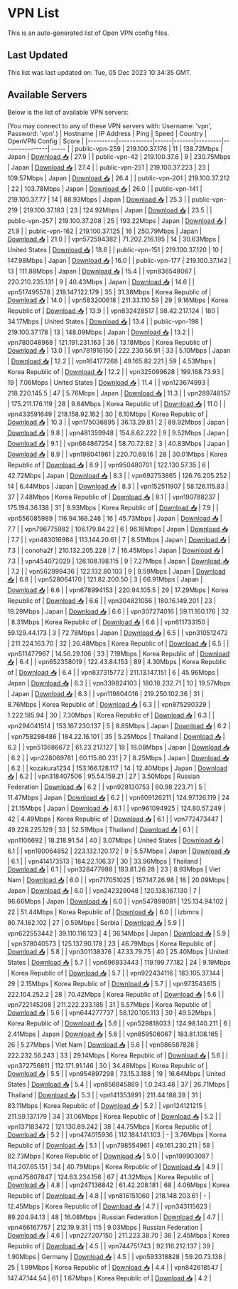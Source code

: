 # VPN List

This is an auto-generated list of Open VPN config files.

## Last Updated

This list was last updated on: Tue, 05 Dec 2023 10:34:35 GMT.

## Available Servers

Below is the list of available VPN servers:

(You may connect to any of these VPN servers with: Username: 'vpn', Password: 'vpn'.)
| Hostname | IP Address | Ping | Speed | Country | OpenVPN Config | Score |
|----------|------------|------|-------|---------|----------------| ----- |
| public-vpn-259 | 219.100.37.176 | 11 | 138.72Mbps | Japan | [Download 📥](./configs/server_0_JP.ovpn) | 27.9 |
| public-vpn-42 | 219.100.37.6 | 9 | 230.75Mbps | Japan | [Download 📥](./configs/server_1_JP.ovpn) | 27.4 |
| public-vpn-251 | 219.100.37.223 | 23 | 109.57Mbps | Japan | [Download 📥](./configs/server_2_JP.ovpn) | 26.4 |
| public-vpn-201 | 219.100.37.212 | 22 | 103.78Mbps | Japan | [Download 📥](./configs/server_3_JP.ovpn) | 26.0 |
| public-vpn-141 | 219.100.37.77 | 14 | 88.93Mbps | Japan | [Download 📥](./configs/server_4_JP.ovpn) | 25.3 |
| public-vpn-219 | 219.100.37.183 | 23 | 124.92Mbps | Japan | [Download 📥](./configs/server_5_JP.ovpn) | 23.5 |
| public-vpn-257 | 219.100.37.208 | 25 | 193.22Mbps | Japan | [Download 📥](./configs/server_6_JP.ovpn) | 21.9 |
| public-vpn-162 | 219.100.37.125 | 16 | 250.79Mbps | Japan | [Download 📥](./configs/server_7_JP.ovpn) | 21.0 |
| vpn572594382 | 71.202.216.195 | 14 | 30.63Mbps | United States | [Download 📥](./configs/server_8_US.ovpn) | 18.6 |
| public-vpn-151 | 219.100.37.120 | 10 | 147.98Mbps | Japan | [Download 📥](./configs/server_9_JP.ovpn) | 16.0 |
| public-vpn-177 | 219.100.37.142 | 13 | 111.88Mbps | Japan | [Download 📥](./configs/server_10_JP.ovpn) | 15.4 |
| vpn836548067 | 220.210.235.131 | 9 | 40.43Mbps | Japan | [Download 📥](./configs/server_11_JP.ovpn) | 14.6 |
| vpn517495578 | 218.147.122.179 | 35 | 31.38Mbps | Korea Republic of | [Download 📥](./configs/server_12_KR.ovpn) | 14.0 |
| vpn583200618 | 211.33.110.59 | 29 | 9.16Mbps | Korea Republic of | [Download 📥](./configs/server_13_KR.ovpn) | 13.9 |
| vpn832428517 | 98.42.217.124 | 180 | 34.17Mbps | United States | [Download 📥](./configs/server_14_US.ovpn) | 13.4 |
| public-vpn-198 | 219.100.37.178 | 13 | 148.09Mbps | Japan | [Download 📥](./configs/server_15_JP.ovpn) | 13.2 |
| vpn780048968 | 121.191.231.163 | 36 | 13.18Mbps | Korea Republic of | [Download 📥](./configs/server_16_KR.ovpn) | 13.0 |
| vpn781916150 | 222.230.56.91 | 33 | 5.10Mbps | Japan | [Download 📥](./configs/server_17_JP.ovpn) | 12.2 |
| vpn164177268 | 49.165.82.221 | 59 | 4.53Mbps | Korea Republic of | [Download 📥](./configs/server_18_KR.ovpn) | 12.2 |
| vpn325099628 | 199.168.73.93 | 19 | 7.06Mbps | United States | [Download 📥](./configs/server_19_US.ovpn) | 11.4 |
| vpn123674993 | 218.220.145.5 | 47 | 5.76Mbps | Japan | [Download 📥](./configs/server_20_JP.ovpn) | 11.3 |
| vpn289748157 | 175.211.176.119 | 28 | 9.84Mbps | Korea Republic of | [Download 📥](./configs/server_21_KR.ovpn) | 11.0 |
| vpn433591649 | 218.158.92.162 | 30 | 6.10Mbps | Korea Republic of | [Download 📥](./configs/server_22_KR.ovpn) | 10.3 |
| vpn175036895 | 36.13.29.81 | 2 | 89.92Mbps | Japan | [Download 📥](./configs/server_23_JP.ovpn) | 9.8 |
| vpn481359948 | 154.8.62.222 | 9 | 9.52Mbps | Japan | [Download 📥](./configs/server_24_JP.ovpn) | 9.1 |
| vpn684867254 | 58.70.72.82 | 3 | 40.83Mbps | Japan | [Download 📥](./configs/server_25_JP.ovpn) | 8.9 |
| vpn198041961 | 220.70.69.16 | 28 | 30.01Mbps | Korea Republic of | [Download 📥](./configs/server_26_KR.ovpn) | 8.9 |
| vpn950480701 | 122.130.57.35 | 6 | 42.72Mbps | Japan | [Download 📥](./configs/server_27_JP.ovpn) | 8.3 |
| vpn692753865 | 126.76.205.252 | 14 | 6.44Mbps | Japan | [Download 📥](./configs/server_28_JP.ovpn) | 8.3 |
| vpn152511907 | 58.126.115.83 | 37 | 7.48Mbps | Korea Republic of | [Download 📥](./configs/server_29_KR.ovpn) | 8.1 |
| vpn190788237 | 175.194.36.138 | 31 | 9.93Mbps | Korea Republic of | [Download 📥](./configs/server_30_KR.ovpn) | 7.9 |
| vpn556085989 | 116.94.168.248 | 16 | 45.73Mbps | Japan | [Download 📥](./configs/server_31_JP.ovpn) | 7.7 |
| vpn796775982 | 106.179.84.22 | 6 | 96.16Mbps | Japan | [Download 📥](./configs/server_32_JP.ovpn) | 7.7 |
| vpn483016984 | 113.144.20.61 | 7 | 8.51Mbps | Japan | [Download 📥](./configs/server_33_JP.ovpn) | 7.3 |
| conoha2f | 210.132.205.228 | 7 | 16.45Mbps | Japan | [Download 📥](./configs/server_34_JP.ovpn) | 7.3 |
| vpn454072029 | 126.108.198.115 | 9 | 7.27Mbps | Japan | [Download 📥](./configs/server_35_JP.ovpn) | 7.2 |
| vpn562999436 | 122.132.80.103 | 9 | 9.59Mbps | Japan | [Download 📥](./configs/server_36_JP.ovpn) | 6.8 |
| vpn528064170 | 121.82.200.50 | 3 | 66.91Mbps | Japan | [Download 📥](./configs/server_37_JP.ovpn) | 6.6 |
| vpn678994153 | 220.94.105.5 | 29 | 17.29Mbps | Korea Republic of | [Download 📥](./configs/server_38_KR.ovpn) | 6.6 |
| vpn304821056 | 180.16.149.201 | 23 | 19.29Mbps | Japan | [Download 📥](./configs/server_39_JP.ovpn) | 6.6 |
| vpn307274016 | 59.11.160.176 | 32 | 8.31Mbps | Korea Republic of | [Download 📥](./configs/server_40_KR.ovpn) | 6.6 |
| vpn611733150 | 59.129.44.173 | 3 | 72.78Mbps | Japan | [Download 📥](./configs/server_41_JP.ovpn) | 6.5 |
| vpn310512472 | 211.224.163.70 | 32 | 26.48Mbps | Korea Republic of | [Download 📥](./configs/server_42_KR.ovpn) | 6.5 |
| vpn511477967 | 14.56.29.106 | 33 | 7.19Mbps | Korea Republic of | [Download 📥](./configs/server_43_KR.ovpn) | 6.4 |
| vpn652358019 | 122.43.84.153 | 89 | 4.30Mbps | Korea Republic of | [Download 📥](./configs/server_44_KR.ovpn) | 6.4 |
| vpn837315772 | 211.13.147.151 | 6 | 45.96Mbps | Japan | [Download 📥](./configs/server_45_JP.ovpn) | 6.3 |
| vpn339824103 | 180.18.232.71 | 10 | 19.57Mbps | Japan | [Download 📥](./configs/server_46_JP.ovpn) | 6.3 |
| vpn119804016 | 219.250.102.36 | 31 | 8.76Mbps | Korea Republic of | [Download 📥](./configs/server_47_KR.ovpn) | 6.3 |
| vpn875290329 | 1.222.185.94 | 30 | 7.30Mbps | Korea Republic of | [Download 📥](./configs/server_48_KR.ovpn) | 6.3 |
| vpn294041514 | 153.167.230.137 | 5 | 8.85Mbps | Japan | [Download 📥](./configs/server_49_JP.ovpn) | 6.2 |
| vpn758298486 | 184.22.16.101 | 35 | 5.25Mbps | Thailand | [Download 📥](./configs/server_50_TH.ovpn) | 6.2 |
| vpn513686672 | 61.23.217.127 | 18 | 18.08Mbps | Japan | [Download 📥](./configs/server_51_JP.ovpn) | 6.2 |
| vpn228069781 | 60.115.80.231 | 7 | 8.25Mbps | Japan | [Download 📥](./configs/server_52_JP.ovpn) | 6.2 |
| kozakura1234 | 153.166.128.117 | 14 | 12.40Mbps | Japan | [Download 📥](./configs/server_53_JP.ovpn) | 6.2 |
| vpn318407506 | 95.54.159.21 | 27 | 3.50Mbps | Russian Federation | [Download 📥](./configs/server_54_RU.ovpn) | 6.2 |
| vpn928130753 | 60.98.223.71 | 5 | 11.47Mbps | Japan | [Download 📥](./configs/server_55_JP.ovpn) | 6.2 |
| vpn609126211 | 124.97.126.119 | 24 | 21.15Mbps | Japan | [Download 📥](./configs/server_56_JP.ovpn) | 6.1 |
| vpn961094925 | 124.80.57.249 | 42 | 4.49Mbps | Korea Republic of | [Download 📥](./configs/server_57_KR.ovpn) | 6.1 |
| vpn772473447 | 49.228.225.129 | 33 | 52.51Mbps | Thailand | [Download 📥](./configs/server_58_TH.ovpn) | 6.1 |
| vpn1106692 | 18.218.91.54 | 40 | 3.07Mbps | United States | [Download 📥](./configs/server_59_US.ovpn) | 6.1 |
| vpn190064852 | 223.132.120.172 | 9 | 5.57Mbps | Japan | [Download 📥](./configs/server_60_JP.ovpn) | 6.1 |
| vpn414173513 | 184.22.106.37 | 30 | 33.96Mbps | Thailand | [Download 📥](./configs/server_61_TH.ovpn) | 6.1 |
| vpn328477988 | 183.81.26.28 | 23 | 8.93Mbps | Viet Nam | [Download 📥](./configs/server_62_VN.ovpn) | 6.0 |
| vpn717051025 | 157.147.26.98 | 18 | 20.09Mbps | Japan | [Download 📥](./configs/server_63_JP.ovpn) | 6.0 |
| vpn242329048 | 120.138.167.130 | 7 | 96.66Mbps | Japan | [Download 📥](./configs/server_64_JP.ovpn) | 6.0 |
| vpn547898081 | 125.134.94.102 | 22 | 51.44Mbps | Korea Republic of | [Download 📥](./configs/server_65_KR.ovpn) | 6.0 |
| izbmns | 80.74.162.102 | 27 | 0.59Mbps | Serbia | [Download 📥](./configs/server_66_RS.ovpn) | 5.9 |
| vpn622553442 | 39.110.116.123 | 4 | 36.14Mbps | Japan | [Download 📥](./configs/server_67_JP.ovpn) | 5.9 |
| vpn378040573 | 125.137.90.178 | 23 | 46.79Mbps | Korea Republic of | [Download 📥](./configs/server_68_KR.ovpn) | 5.8 |
| vpn301138376 | 47.33.79.75 | 40 | 25.40Mbps | United States | [Download 📥](./configs/server_69_US.ovpn) | 5.7 |
| vpn696933443 | 119.199.77.182 | 24 | 9.19Mbps | Korea Republic of | [Download 📥](./configs/server_70_KR.ovpn) | 5.7 |
| vpn922434116 | 183.105.37.144 | 29 | 2.15Mbps | Korea Republic of | [Download 📥](./configs/server_71_KR.ovpn) | 5.7 |
| vpn973543615 | 222.104.252.2 | 28 | 70.42Mbps | Korea Republic of | [Download 📥](./configs/server_72_KR.ovpn) | 5.6 |
| vpn722145208 | 211.222.233.185 | 31 | 5.57Mbps | Korea Republic of | [Download 📥](./configs/server_73_KR.ovpn) | 5.6 |
| vpn644277737 | 58.120.105.113 | 30 | 49.52Mbps | Korea Republic of | [Download 📥](./configs/server_74_KR.ovpn) | 5.6 |
| vpn529818033 | 124.98.140.211 | 6 | 2.41Mbps | Japan | [Download 📥](./configs/server_75_JP.ovpn) | 5.6 |
| vpn859506067 | 183.81.108.165 | 26 | 5.27Mbps | Viet Nam | [Download 📥](./configs/server_76_VN.ovpn) | 5.6 |
| vpn986587828 | 222.232.56.243 | 33 | 29.14Mbps | Korea Republic of | [Download 📥](./configs/server_77_KR.ovpn) | 5.6 |
| vpn372756811 | 112.171.91.146 | 30 | 34.48Mbps | Korea Republic of | [Download 📥](./configs/server_78_KR.ovpn) | 5.5 |
| vpn954897298 | 73.15.3.188 | 19 | 16.64Mbps | United States | [Download 📥](./configs/server_79_US.ovpn) | 5.4 |
| vpn856845869 | 1.0.243.48 | 37 | 26.71Mbps | Thailand | [Download 📥](./configs/server_80_TH.ovpn) | 5.3 |
| vpn141353891 | 211.44.188.28 | 31 | 83.11Mbps | Korea Republic of | [Download 📥](./configs/server_81_KR.ovpn) | 5.2 |
| vpn124121215 | 211.59.137.179 | 34 | 31.06Mbps | Korea Republic of | [Download 📥](./configs/server_82_KR.ovpn) | 5.2 |
| vpn137183472 | 121.130.89.242 | 38 | 44.75Mbps | Korea Republic of | [Download 📥](./configs/server_83_KR.ovpn) | 5.2 |
| vpn474015936 | 112.184.141.103 | - | 3.76Mbps | Korea Republic of | [Download 📥](./configs/server_84_KR.ovpn) | 5.1 |
| vpn798554961 | 49.161.230.211 | 58 | 82.73Mbps | Korea Republic of | [Download 📥](./configs/server_85_KR.ovpn) | 5.0 |
| vpn199903087 | 114.207.65.151 | 34 | 40.79Mbps | Korea Republic of | [Download 📥](./configs/server_86_KR.ovpn) | 4.9 |
| vpn475607847 | 124.63.234.156 | 67 | 41.32Mbps | Korea Republic of | [Download 📥](./configs/server_87_KR.ovpn) | 4.8 |
| vpn247136842 | 61.42.208.181 | 68 | 4.06Mbps | Korea Republic of | [Download 📥](./configs/server_88_KR.ovpn) | 4.8 |
| vpn816151060 | 218.148.203.61 | - | 12.45Mbps | Korea Republic of | [Download 📥](./configs/server_89_KR.ovpn) | 4.7 |
| vpn343115623 | 89.204.94.13 | 48 | 16.08Mbps | Russian Federation | [Download 📥](./configs/server_90_RU.ovpn) | 4.7 |
| vpn466167757 | 212.19.9.31 | 115 | 9.03Mbps | Russian Federation | [Download 📥](./configs/server_91_RU.ovpn) | 4.6 |
| vpn227207150 | 211.223.38.70 | 36 | 2.45Mbps | Korea Republic of | [Download 📥](./configs/server_92_KR.ovpn) | 4.5 |
| vpn744751743 | 92.116.212.137 | 39 | 1.90Mbps | Germany | [Download 📥](./configs/server_93_DE.ovpn) | 4.5 |
| vpn593318828 | 59.20.73.138 | 25 | 1.99Mbps | Korea Republic of | [Download 📥](./configs/server_94_KR.ovpn) | 4.4 |
| vpn842618547 | 147.47.144.54 | 61 | 1.67Mbps | Korea Republic of | [Download 📥](./configs/server_95_KR.ovpn) | 4.2 |
